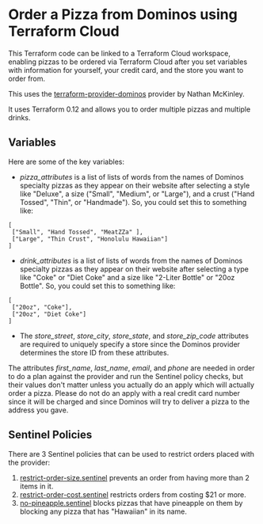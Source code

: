 # Order a Pizza from Dominos using Terraform Cloud
This Terraform code can be linked to a Terraform Cloud workspace, enabling pizzas to be ordered via Terraform Cloud after you set variables with information for yourself, your credit card, and the store you want to order from.

This uses the [terraform-provider-dominos](https://github.com/ndmckinley/terraform-provider-dominos) provider by Nathan McKinley.

It uses Terraform 0.12 and allows you to order multiple pizzas and multiple drinks.

## Variables
Here are some of the key variables:
* *pizza_attributes* is a list of lists of words from the names of Dominos specialty pizzas as they appear on their website after selecting a style like "Deluxe", a size ("Small", "Medium", or "Large"), and a crust ("Hand Tossed", "Thin", or "Handmade").  So, you could set this to something like:
```
[
 ["Small", "Hand Tossed", "MeatZZa" ],
 ["Large", "Thin Crust", "Honolulu Hawaiian"]
]
```
* *drink_attributes* is a list of lists of words from the names of Dominos specialty pizzas as they appear on their website after selecting a type like "Coke" or "Diet Coke" and a size like "2-Liter Bottle" or "20oz Bottle".  So, you could set this to something like:
```
[
 ["20oz", "Coke"],
 ["20oz", "Diet Coke"]
]
```
* The *store_street*, *store_city*, *store_state*, and *store_zip_code* attributes are required to uniquely specify a store since the Dominos provider determines the store ID from these attributes.

The attributes *first_name*, *last_name*, *email*, and *phone* are needed in order to do a plan against the provider and run the Sentinel policy checks, but their values don't matter unless you actually do an apply which will actually order a pizza.  Please do not do an apply with a real credit card number since it will be charged and since Dominos will try to deliver a pizza to the address you gave.

## Sentinel Policies
There are 3 Sentinel policies that can be used to restrict orders placed with the provider:
1. [restrict-order-size.sentinel](./sentinel/restrict-order-size.sentinel) prevents an order from having more than 2 items in it.
1. [restrict-order-cost.sentinel](./sentinel/restrict-order-cost.sentinel) restricts orders from costing $21 or more.
1. [no-pineapple.sentinel](./sentinel/no-pineapple.sentinel) blocks pizzas that have pineapple on them by blocking any pizza that has "Hawaiian" in its name.
